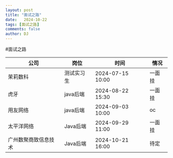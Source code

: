 ```yaml
---
layout: post
title: "面试之路"
date:   2024-10-22
tags: [面试之路]
comments: false
author: DJ
---
```

#面试之路

| 公司                 | 岗位       | 时间             | 情况   |
| -------------------- | ---------- | ---------------- | ------ |
| 茉莉数科             | 测试实习生 | 2024-07-15 10:00 | 一面挂 |
| 虎牙                 | java后端   | 2024-08-22 15:30 | 一面挂 |
| 用友网络             | java后端   | 2024-09-03 10:00 | oc     |
| 太平洋网络           | Java后端   | 2024-09-29 11:00 | 一面挂 |
| 广州数聚商致信息技术 | Java后端   | 2024-10-21 16:00 | 待定   |

